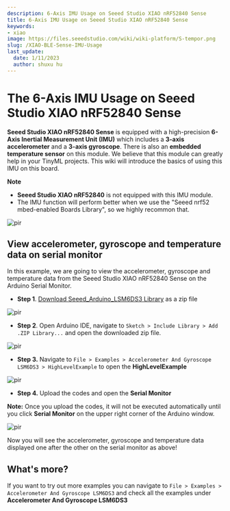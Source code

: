 ```yaml
---
description: 6-Axis IMU Usage on Seeed Studio XIAO nRF52840 Sense
title: 6-Axis IMU Usage on Seeed Studio XIAO nRF52840 Sense
keywords:
- xiao
image: https://files.seeedstudio.com/wiki/wiki-platform/S-tempor.png
slug: /XIAO-BLE-Sense-IMU-Usage
last_update:
  date: 1/11/2023
  author: shuxu hu
---
```


# The 6-Axis IMU Usage on Seeed Studio XIAO nRF52840 Sense

**Seeed Studio XIAO nRF52840 Sense** is equipped with a high-precision  **6-Axis Inertial Measurement Unit (IMU)** which includes a **3-axis accelerometer** and a **3-axis gyroscope**. There is also an **embedded temperature sensor** on this module. We believe that this module can greatly help in your TinyML projects. This wiki will introduce the basics of using this IMU on this board.

**Note**

- **Seeed Studio XIAO nRF52840** is not equipped with this IMU module.
- The IMU function will perform better when we use the "Seeed nrf52 mbed-enabled Boards Library", so we highly recommon that.

<p style={{textAlign: 'center'}}><img src="https://files.seeedstudio.com/wiki/XIAO-BLE/XIAO_nRF52840_new7.png" alt="pir" width={600} height="auto" /></p>


## View accelerometer, gyroscope and temperature data on serial monitor

In this example, we are going to view the accelerometer, gyroscope and temperature data from the Seeed Studio XIAO nRF52840 Sense on the Arduino Serial Monitor.

- **Step 1**. [Download Seeed_Arduino_LSM6DS3 Library](https://github.com/Seeed-Studio/Seeed_Arduino_LSM6DS3) as a zip file

<p style={{textAlign: 'center'}}><img src="https://files.seeedstudio.com/wiki/XIAO-BLE/LSM6DS3-github-zip.png" alt="pir" width={1000} height="auto" /></p>


- **Step 2**. Open Arduino IDE, navigate to `Sketch > Include Library > Add .ZIP Library...` and open the downloaded zip file.

<p style={{textAlign: 'center'}}><img src="https://files.seeedstudio.com/wiki/XIAO-BLE/add-zip.png" alt="pir" width={600} height="auto" /></p>


- **Step 3.** Navigate to `File > Examples > Accelerometer And Gyroscope LSM6DS3 > HighLevelExample` to open the **HighLevelExample**

<p style={{textAlign: 'center'}}><img src="https://files.seeedstudio.com/wiki/XIAO-BLE/IMU-install.png" alt="pir" width={550} height="auto" /></p>


- **Step 4.** Upload the codes and open the **Serial Monitor**

**Note:** Once you upload the codes, it will not be executed automatically until you click **Serial Monitor** on the upper right corner of the Arduino window.
<p style={{textAlign: 'center'}}><img src="https://files.seeedstudio.com/wiki/XIAO-BLE/IMU-example-output.png" alt="pir" width={600} height="auto" /></p>

Now you will see the accelerometer, gyroscope and temperature data displayed one after the other on the serial monitor as above!

## What's more?

If you want to try out more examples you can navigate to `File > Examples > Accelerometer And Gyroscope LSM6DS3` and check all the examples under **Accelerometer And Gyroscope LSM6DS3**